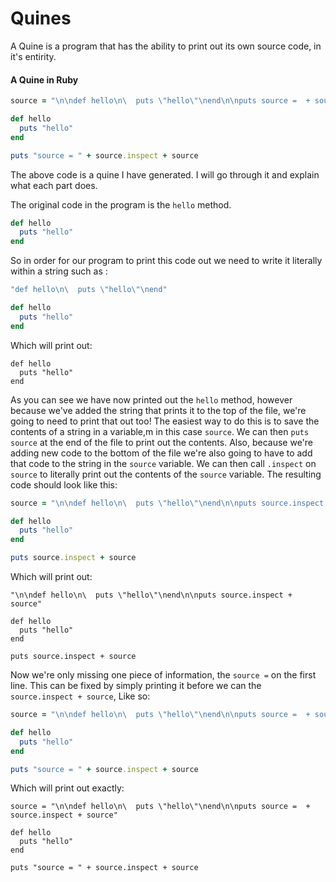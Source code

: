 # Quines

A Quine is a program that has the ability to print out its own source code, in it's entirity.

#### A Quine in Ruby

```ruby
source = "\n\ndef hello\n\  puts \"hello\"\nend\n\nputs source =  + source.inspect + source"

def hello
  puts "hello"
end

puts "source = " + source.inspect + source
```

The above code is a quine I have generated. I will go through it and explain what each part does.

The original code in the program is the `hello` method.

```ruby
def hello
  puts "hello"
end
```

So in order for our program to print this code out we need to write it literally within a string such as :

```ruby
"def hello\n\  puts \"hello\"\nend"

def hello
  puts "hello"
end
```
Which will print out:

```
def hello
  puts "hello"
end
```

As you can see we have now printed out the `hello` method, however because we've added the string that prints it to the top of the file, we're going to need to print that out too! The easiest way to do this is to save the contents of a string in a variable,m in this case `source`. We can then `puts source` at the end of the file to print out the contents. Also, because we're adding new code to the bottom of the file we're also going to have to add that code to the string in the `source` variable. We can then call `.inspect` on `source` to literally print out the contents of the `source` variable. The resulting code should look like this:

```ruby
source = "\n\ndef hello\n\  puts \"hello\"\nend\n\nputs source.inspect + source"

def hello
  puts "hello"
end

puts source.inspect + source
```

Which will print out:

```
"\n\ndef hello\n\  puts \"hello\"\nend\n\nputs source.inspect + source"

def hello
  puts "hello"
end

puts source.inspect + source
```

Now we're only missing one piece of information, the `source =` on the first line. This can be fixed by simply printing it before we can the `source.inspect + source`, Like so:

```ruby
source = "\n\ndef hello\n\  puts \"hello\"\nend\n\nputs source =  + source.inspect + source"

def hello
  puts "hello"
end

puts "source = " + source.inspect + source
```

Which will print out exactly:

```
source = "\n\ndef hello\n\  puts \"hello\"\nend\n\nputs source =  + source.inspect + source"

def hello
  puts "hello"
end

puts "source = " + source.inspect + source
```
